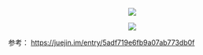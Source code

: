 <p align='center'>
<img src='https://upload-images.jianshu.io/upload_images/3819852-8ae9fb67ec3b1891.png?imageMogr2/auto-orient/strip|imageView2/2/w/100'>
</p>

<p align='center'>
<a href="https://www.jianshu.com/u/95f3246dedae"><img src="https://upload.jianshu.io/users/upload_avatars/3819852/5358ef40-4a47-49a9-b505-1a444778a8ef.jpg?imageMogr2/auto-orient/strip|imageView2/1/w/50/h/50"></a>
</p>






参考： https://juejin.im/entry/5adf719e6fb9a07ab773db0f